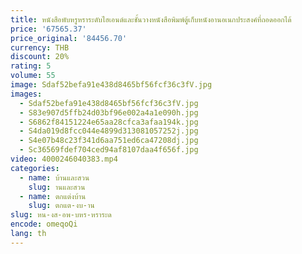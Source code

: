 ```yaml
---
title: หนังสือพับหรูหราระดับไฮเอนด์และชั้นวางหนังสือพิมพ์ตู้เก็บหนังอานอเนกประสงค์ที่ถอดออกได้
price: '67565.37'
price_original: '84456.70'
currency: THB
discount: 20%
rating: 5
volume: 55
image: Sdaf52befa91e438d8465bf56fcf36c3fV.jpg
images:
  - Sdaf52befa91e438d8465bf56fcf36c3fV.jpg
  - S83e907d5ffb24d03bf96e002a4a1e090h.jpg
  - S6862f84151224e65aa28cfca3afaa194k.jpg
  - S4da019d8fcc044e4899d313081057252j.jpg
  - S4e07b48c23f341d6aa751ed6ca47208dj.jpg
  - Sc36569fdef704ced94af8107daa4f656f.jpg
video: 4000246040383.mp4
categories:
  - name: บ้านและสวน
    slug: านและสวน
  - name: ตกแต่งบ้าน
    slug: ตกแต-งบ-าน
slug: หน-งส-อพ-บหร-หราระด
encode: omeqoQi
lang: th
---
```

  